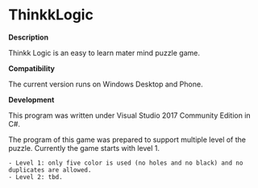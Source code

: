 # ThinkkLogic

**Description**

Thinkk Logic is an easy to learn mater mind puzzle game. 

**Compatibility**

The current version runs on Windows Desktop and Phone.


**Development**

This program was written under Visual Studio 2017 Community Edition in C#. 

The program of this game was prepared to support multiple level of the puzzle. Currently the game starts with level 1. 

	- Level 1: only five color is used (no holes and no black) and no duplicates are allowed.   
	- Level 2: tbd.


